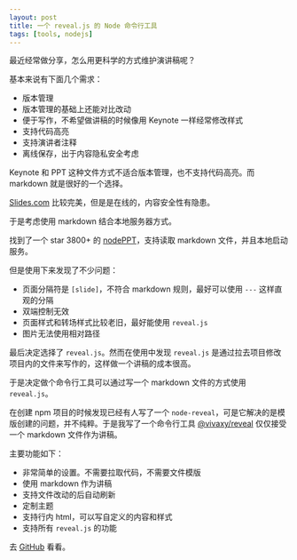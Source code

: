 ```yaml
---
layout: post
title: 一个 reveal.js 的 Node 命令行工具
tags: [tools, nodejs]
---
```


最近经常做分享，怎么用更科学的方式维护演讲稿呢？

基本来说有下面几个需求：

- 版本管理
- 版本管理的基础上还能对比改动
- 便于写作，不希望做讲稿的时候像用 Keynote 一样经常修改样式
- 支持代码高亮
- 支持演讲者注释
- 离线保存，出于内容隐私安全考虑

Keynote 和 PPT 这种文件方式不适合版本管理，也不支持代码高亮。而 markdown 就是很好的一个选择。

[Slides.com](http://slides.com/) 比较完美，但是是在线的，内容安全性有隐患。

于是考虑使用 markdown 结合本地服务器方式。

找到了一个 star 3800+ 的 [nodePPT](https://github.com/ksky521/nodePPT)，支持读取 markdown 文件，并且本地启动服务。

但是使用下来发现了不少问题：

- 页面分隔符是 `[slide]`，不符合 markdown 规则，最好可以使用 `---` 这样直观的分隔
- 双端控制无效
- 页面样式和转场样式比较老旧，最好能使用 `reveal.js`
- 图片无法使用相对路径

最后决定选择了 `reveal.js`。然而在使用中发现 `reveal.js` 是通过拉去项目修改项目内的文件来写作的，这样做一个讲稿的成本很高。

于是决定做个命令行工具可以通过写一个 markdown 文件的方式使用 `reveal.js`。

在创建 npm 项目的时候发现已经有人写了一个 `node-reveal`，可是它解决的是模版创建的问题，并不纯粹。于是我写了一个命令行工具 [@vivaxy/reveal](https://github.com/vivaxy/node-reveal) 仅仅接受一个 markdown 文件作为讲稿。

主要功能如下：

- 非常简单的设置。不需要拉取代码，不需要文件模版
- 使用 markdown 作为讲稿
- 支持文件改动的后自动刷新
- 定制主题
- 支持行内 html，可以写自定义的内容和样式
- 支持所有 `reveal.js` 的功能

去 [GitHub](https://github.com/vivaxy/node-reveal) 看看。

